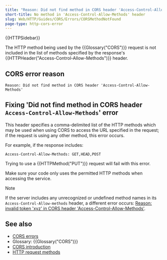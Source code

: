 ```yaml
---
title: "Reason: Did not find method in CORS header 'Access-Control-Allow-Methods'"
short-title: No method in 'Access-Control-Allow-Methods' header
slug: Web/HTTP/Guides/CORS/Errors/CORSMethodNotFound
page-type: http-cors-error
---
```


{{HTTPSidebar}}

The HTTP method being used by the {{Glossary("CORS")}} request is not included in the list of methods specified by the response's {{HTTPHeader("Access-Control-Allow-Methods")}} header.

## CORS error reason

```plain
Reason: Did not find method in CORS header 'Access-Control-Allow-Methods'
```

## Fixing 'Did not find method in CORS header `Access-Control-Allow-Methods`' error

This header specifies a
comma-delimited list of the HTTP methods which may be used when using CORS to access
the URL specified in the request; if the request is using any other method, this error
occurs.

For example, if the response includes:

```http
Access-Control-Allow-Methods: GET,HEAD,POST
```

Trying to use a {{HTTPMethod("PUT")}} request will fail with this error.

Make sure your code only uses the permitted HTTP methods when accessing the service.

> [!NOTE]
> If the server includes any unrecognized or undefined method names in its `Access-Control-Allow-methods` header, a different error occurs: [Reason: invalid token 'xyz' in CORS header 'Access-Control-Allow-Methods'](/en-US/docs/Web/HTTP/Guides/CORS/Errors/CORSInvalidAllowMethod).

## See also

- [CORS errors](/en-US/docs/Web/HTTP/Guides/CORS/Errors)
- Glossary: {{Glossary("CORS")}}
- [CORS introduction](/en-US/docs/Web/HTTP/Guides/CORS)
- [HTTP request methods](/en-US/docs/Web/HTTP/Reference/Methods)
